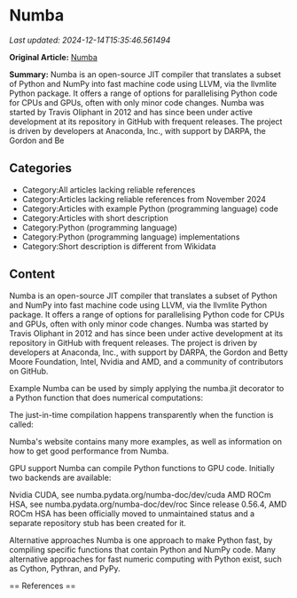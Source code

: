# Numba

_Last updated: 2024-12-14T15:35:46.561494_

**Original Article:** [Numba](https://en.wikipedia.org/wiki/Numba)

**Summary:** Numba is an open-source JIT compiler that translates a subset of Python and NumPy into fast machine code using LLVM, via the llvmlite Python package. It offers a range of options for parallelising Python code for CPUs and GPUs, often with only minor code changes.
Numba was started by Travis Oliphant in 2012 and has since been under active development at its repository in GitHub with frequent releases. The project is driven by developers at Anaconda, Inc., with support by DARPA, the Gordon and Be

## Categories
- Category:All articles lacking reliable references
- Category:Articles lacking reliable references from November 2024
- Category:Articles with example Python (programming language) code
- Category:Articles with short description
- Category:Python (programming language)
- Category:Python (programming language) implementations
- Category:Short description is different from Wikidata

## Content

Numba is an open-source JIT compiler that translates a subset of Python and NumPy into fast machine code using LLVM, via the llvmlite Python package. It offers a range of options for parallelising Python code for CPUs and GPUs, often with only minor code changes.
Numba was started by Travis Oliphant in 2012 and has since been under active development at its repository in GitHub with frequent releases. The project is driven by developers at Anaconda, Inc., with support by DARPA, the Gordon and Betty Moore Foundation, Intel, Nvidia and AMD, and a community of contributors on GitHub.

Example
Numba can be used by simply applying the numba.jit decorator to a Python function that does numerical computations:

The just-in-time compilation happens transparently when the function is called:

Numba's website  contains many more examples, as well as information on how to get good performance from Numba.

GPU support
Numba can compile Python functions to GPU code. Initially two backends are available:

Nvidia CUDA, see numba.pydata.org/numba-doc/dev/cuda
AMD ROCm HSA, see numba.pydata.org/numba-doc/dev/roc
Since release 0.56.4, AMD ROCm HSA has been officially moved to unmaintained status and a separate repository stub has been created for it.

Alternative approaches
Numba is one approach to make Python fast, by compiling specific functions that contain
Python and NumPy code. Many alternative approaches for fast numeric computing with Python exist, such as Cython, Pythran, and PyPy.


== References ==